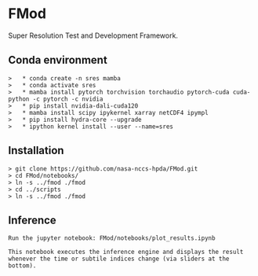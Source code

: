 
# FMod

Super Resolution Test and Development Framework.

## Conda environment

    >   * conda create -n sres mamba
    >   * conda activate sres
    >   * mamba install pytorch torchvision torchaudio pytorch-cuda cuda-python -c pytorch -c nvidia
    >   * pip install nvidia-dali-cuda120 
    >   * mamba install scipy ipykernel xarray netCDF4 ipympl 
    >   * pip install hydra-core --upgrade
    >   * ipython kernel install --user --name=sres

## Installation

    > git clone https://github.com/nasa-nccs-hpda/FMod.git
    > cd FMod/notebooks/
    > ln -s ../fmod ./fmod
    > cd ../scripts
    > ln -s ../fmod ./fmod

## Inference

    Run the jupyter notebook: FMod/notebooks/plot_results.ipynb

    This notebook executes the inference engine and displays the result 
    whenever the time or subtile indices change (via sliders at the bottom).










